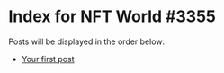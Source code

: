 # Index for NFT World #3355
Posts will be displayed in the order below:

- [Your first post](./001-first.md)

